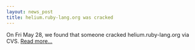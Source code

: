 ```yaml
---
layout: news_post
title: helium.ruby-lang.org was cracked
---
```


On Fri May 28, we found that someone cracked helium.ruby-lang.org via
<span class="caps">CVS</span>. [Read more…](report/)

